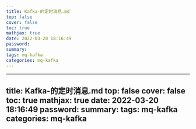 ```yaml
---
title: Kafka-的定时消息.md
top: false
cover: false
toc: true
mathjax: true
date: 2022-03-20 18:16:49
password:
summary:
tags: mq-kafka
categories: mq-kafka
---
```

---
title: Kafka-的定时消息.md
top: false
cover: false
toc: true
mathjax: true
date: 2022-03-20 18:16:49
password:
summary:
tags: mq-kafka
categories: mq-kafka
---

